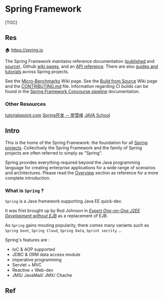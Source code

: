 # Spring Framework

[TOC]


## Res
🏠 https://spring.io

The Spring Framework maintains reference documentation ([published](https://docs.spring.io/spring-framework/docs/current/spring-framework-reference/) and [source](https://github.com/spring-projects/spring-framework/blob/main/src/docs/asciidoc)), Github [wiki pages](https://github.com/spring-projects/spring-framework/wiki), and an [API reference](https://docs.spring.io/spring-framework/docs/current/javadoc-api/). There are also [guides and tutorials](https://spring.io/guides) across Spring projects.

See the [Micro-Benchmarks](https://github.com/spring-projects/spring-framework/wiki/Micro-Benchmarks) Wiki page.
See the [Build from Source](https://github.com/spring-projects/spring-framework/wiki/Build-from-Source) Wiki page and the [CONTRIBUTING.md](https://github.com/spring-projects/spring-framework/blob/main/CONTRIBUTING.md) file.
Information regarding CI builds can be found in the [Spring Framework Concourse pipeline](https://github.com/spring-projects/spring-framework/blob/main/ci/README.adoc) documentation.


### Other Resources
[tutorialspoint.com](https://www.tutorialspoint.com/spring/spring_web_mvc_framework.htm)
[Spring开发 -- 廖雪峰](https://www.liaoxuefeng.com/wiki/1252599548343744/1266263217140032)
[JAVA School](http://www.51gjie.com/javaweb/978.html)



## Intro
This is the home of the Spring Framework: the foundation for all [Spring projects](https://spring.io/projects). Collectively the Spring Framework and the family of Spring projects are often referred to simply as "Spring".

Spring provides everything required beyond the Java programming language for creating enterprise applications for a wide range of scenarios and architectures. Please read the [Overview](https://docs.spring.io/spring/docs/current/spring-framework-reference/overview.html#spring-introduction) section as reference for a more complete introduction.


### What is `Spring` ?
`Spring` is a Java framework supporting Java EE quick-dev. 

It was frist brought up by Rod Johnson in *[Expert One-on-One J2EE Development without EJB](https://book.douban.com/subject/1426848/)* as a replacement of EJB. 

As `Spring` gains mouting popularity, there comes many variants such as `Spring boot`, `Spring Cloud`, `Spring Data`, `Sprint secrity` ... 

Spring's features are :
- IoC & AOP supported
- JDBC & ORM data access module
- imperative programming
- Servlet + MVC
- Reactive + Web-dev
- JMS/ JavaMail/ JMX/ Chache 



## Ref
